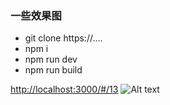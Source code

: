 ### 一些效果图

- git clone https://....
- npm i
- npm run dev
- npm run build

[http://localhost:3000/#/13](./ChinaMap.png)
![Alt text](https://github.com/TcTOrz/three.js/blob/vue/ChinaMap.png)
